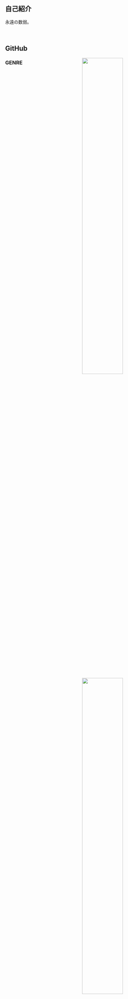 ## 自己紹介
永遠の数弱。<br>
<br>
<br>

## GitHub
<a href="stat">
  <img src="https://github-readme-stats.vercel.app/api?username=rark7040&show_icons=true&theme=react&count_private=true&include_all_commits=true" width=51% align="right" />
  <img src="https://github-readme-stats.vercel.app/api/top-langs/?username=rark7040&layout=compact&theme=react" width=51% align="right"/>
</a>

### GENRE
<table width=100%>
  <tr><td> <strong> PocketMine-MP </strong>
  <tr><td> <strong> Unity </strong>
  <tr><td> <strong> ConsoleApp </strong>
  <tr><td> <strong> Mico Car </strong>
</table>


<a href="graph">
  <img src="https://activity-graph.herokuapp.com/graph?username=rark7040&theme=react-dark" width=100%/>
</a>
